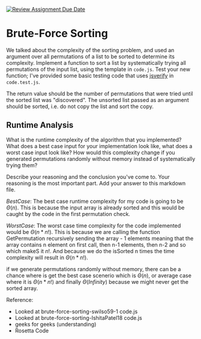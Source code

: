 [![Review Assignment Due Date](https://classroom.github.com/assets/deadline-readme-button-24ddc0f5d75046c5622901739e7c5dd533143b0c8e959d652212380cedb1ea36.svg)](https://classroom.github.com/a/7eEMzrNd)
# Brute-Force Sorting

We talked about the complexity of the sorting problem, and used an argument over
all permutations of a list to be sorted to determine its complexity. Implement
a function to sort a list by systematically trying all permutations of the input
list, using the template in `code.js`. Test your new function; I've provided
some basic testing code that uses [jsverify](https://jsverify.github.io/) in
`code.test.js`.

The return value should be the number of permutations that were tried until the
sorted list was "discovered". The unsorted list passed as an argument should be
sorted, i.e. do not copy the list and sort the copy.

## Runtime Analysis

What is the runtime complexity of the algorithm that you implemented? What does
a best case input for your implementation look like, what does a worst case
input look like? How would this complexity change if you generated permutations
randomly without memory instead of systematically trying them?

Describe your reasoning and the conclusion you've come to. Your reasoning is the
most important part. Add your answer to this markdown file.

$Best Case:$
The best case runtime complexity for my code is going to be $\Theta(n)$. This is because the input array is already sorted and this would be caught by the code in the first permutation check.


$Worst Case:$
The worst case time complexity for the code implemented would be $\Theta(n*n!)$. This is because we are calling the function GetPermutation recursively sending the array - 1 elements meaning that the array contains n element on first call, then n-1 elements, then n-2 and so which makeS it $n!$. And because we do the isSorted n times the time complexity will result in $\Theta(n*n!)$.

if we generate permutations randomly without memory, there can be a chance where is get the best case scenerio which is $\Theta(n)$, or average case where it is $\Theta(n*n!)$ and finally $\Theta(Infinity)$ because we might never get the sorted array.

Reference: 

- Looked at brute-force-sorting-swilso59-1 code.js
- Looked at brute-force-sorting-IshitaPatel18 code.js
- geeks for geeks (understanding)
- Rosetta Code